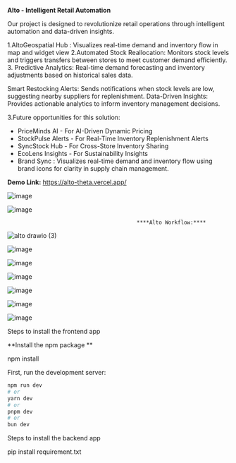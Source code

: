 
**Alto - Intelligent Retail Automation**


Our project is designed to revolutionize retail operations through intelligent automation and data-driven insights.

1.AltoGeospatial Hub : Visualizes real-time demand and inventory flow in map and widget view
2.Automated Stock Reallocation: Monitors stock levels and triggers transfers between stores to meet customer demand efficiently.
3. Predictive Analytics: Real-time demand forecasting and inventory adjustments based on historical sales data.


Smart Restocking Alerts: Sends notifications when stock levels are low, suggesting nearby suppliers for replenishment.
Data-Driven Insights: Provides actionable analytics to inform inventory management decisions.

3.Future opportunities for this solution:
 - PriceMinds AI - For AI-Driven Dynamic Pricing
 - StockPulse Alerts - For Real-Time Inventory Replenishment Alerts
 - SyncStock Hub - For Cross-Store Inventory Sharing
-  EcoLens Insights - For Sustainability Insights
- Brand Sync : Visualizes real-time demand and inventory flow using brand icons for clarity in supply chain management.


**Demo Link:**
https://alto-theta.vercel.app/

![image](https://github.com/user-attachments/assets/7f59d750-961b-4048-8722-5f582bc8e7a6)

![image](https://github.com/user-attachments/assets/82514e4f-cace-47a8-847c-723a96686898)



                                             ****Alto Workflow:****

![alto drawio (3)](https://github.com/user-attachments/assets/7b982893-7a94-4d14-a261-55c9d25b8c1c)


![image](https://github.com/user-attachments/assets/dbc8c554-b050-4bd6-8d05-5795e62ea244)


![image](https://github.com/user-attachments/assets/bba4d6cb-67a7-4f78-bd79-de5c6e18bd6d)

![image](https://github.com/user-attachments/assets/fde489c5-237e-4b51-9d1c-f1822253c5a0)

![image](https://github.com/user-attachments/assets/9d2e075b-89a5-4bc4-82ec-e63fee4a74fb)

![image](https://github.com/user-attachments/assets/66980814-8d40-42a0-9b6b-8d4fbf630d16)

![image](https://github.com/user-attachments/assets/0e3f79fb-9d5f-4d91-b6b1-83ec86808de7)


Steps to install the frontend app

**Install the npm package **

npm install

First, run the development server:

```bash
npm run dev
# or
yarn dev
# or
pnpm dev
# or
bun dev
```

Steps to install the backend app

pip install requirement.txt

